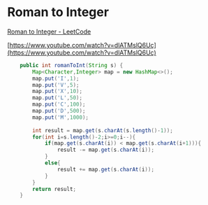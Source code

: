 # Roman to Integer

[Roman to Integer - LeetCode](https://leetcode.com/problems/roman-to-integer)

[https://www.youtube.com/watch?v=dlATMslQ6Uc](https://www.youtube.com/watch?v=dlATMslQ6Uc)

```java
	public int romanToInt(String s) {
        Map<Character,Integer> map = new HashMap<>();
        map.put('I',1);
        map.put('V',5);
        map.put('X',10);
        map.put('L',50);
        map.put('C',100);
        map.put('D',500);
        map.put('M',1000);
        
        int result = map.get(s.charAt(s.length()-1));
        for(int i=s.length()-2;i>=0;i--){
            if(map.get(s.charAt(i)) < map.get(s.charAt(i+1))){
                result -= map.get(s.charAt(i));
            }
            else{
                result += map.get(s.charAt(i));
            }
        }
        return result;
    }
```